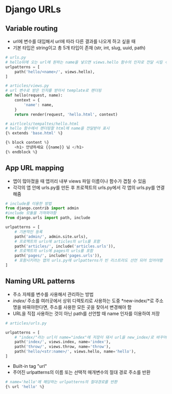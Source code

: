 # Django URLs

## Variable routing

- url에 변수를 대입해서 url에 따라 다른 결과를 나오게 하고 싶을 때
- 기본 타입은 string이고 총 5개 타입이 존재 (str, int, slug, uuid, path)

```python
# urls.py
# hello뒤에 오는 url에 원하는 name을 넣으면 views.hello 함수의 인자로 전달 시킬 수 있음
urlpatterns = [
	path('hello/<name>/', views.hello),
]
```

```python
# articles/views.py
# url 변수로 받은 인자를 받아서 template로 랜더링
def hello(request, name):
	context = {
		'name': name,
	}
	return render(request, 'hello.html', context)
```

```python
# airtlcels/tempaltes/hello.html
# hello 함수에서 랜더링할 html에 name을 전달받아 표시
{% extends 'base.html' %}

{% block content %}
	<h1> 안녕하세요 {{name}} 님 </h1>
{% endblock %}
```

## App URL mapping

- 앱이 많아졌을 때 앱끼리 내부 views 파일 이름이나 함수가 겹칠 수 있음
- 각각의 앱 안에 urls.py를 만든 후 프로젝트의 urls.py에서 각 앱의 urls.py를 연결 해줌

```python
# include를 이용한 방법
from django.contrib import admin
#include 모듈을 가져와야함
from django.urls import path, include

urlpatterns = [
	# 기본적인 등록
	path('admin/', admin.site.urls),
	# 프로젝트의 urls에 articles의 urls를 포함
	path('articles/', include('articles.urls')),
	# 프로젝트의 urls에 pages의 urls를 포함
	path('pages/', include('pages.urls')),
	# 포함시키려는 앱의 urls.py에 urlpatterns가 빈 리스트라도 선언 되어 있어야함
]
```

## Naming URL patterns

- 주소 자체를 변수를 사용해서 관리하는 방법
- _index/_ 주소를 여러곳에서 상위 디렉토리로 사용하는 도중 *new-index/*로 주소명을 바꿔야한다면, 주소를 사용한 모든 곳을 찾아서 변경해야 함
- URL을 직접 사용하는 것이 아닌 path를 선언할 때 name 인자를 이용하여 저장

```python
# articles/urls.py

urlpatterns = [
	# "index/"라는 url이 name="index"에 저장이 돼서 url을 new_index/로 바꾸어도 다른 곳에는 name의 index로 저장이 돼 있어서 모두 같이 변함
	path('index/', views.index, name='index'),
	path('throw/', views.throw, name='throw'),
	path('hello/<str:name>/', views.hello, name='hello'),
]
```

- Built-in tag "url"
- 주어진 urlpatterns의 이름 또는 선택적 매개변수의 절대 경로 주소를 반환

```python
# name='hello'에 해당하는 urlpatterns의 절대경로를 반환
{% url 'hello' %}
```
